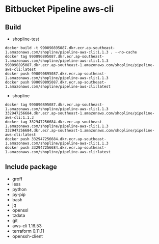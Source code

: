 # Bitbucket Pipeline aws-cli

## Build

- shopline-test

```
docker build -t 990090895087.dkr.ecr.ap-southeast-1.amazonaws.com/shopline/pipeline-aws-cli:1.1.3 . --no-cache
docker tag 990090895087.dkr.ecr.ap-southeast-1.amazonaws.com/shopline/pipeline-aws-cli:1.1.3 990090895087.dkr.ecr.ap-southeast-1.amazonaws.com/shopline/pipeline-aws-cli:latest
docker push 990090895087.dkr.ecr.ap-southeast-1.amazonaws.com/shopline/pipeline-aws-cli:1.1.3
docker push 990090895087.dkr.ecr.ap-southeast-1.amazonaws.com/shopline/pipeline-aws-cli:latest
```

- shopline

```
docker tag 990090895087.dkr.ecr.ap-southeast-1.amazonaws.com/shopline/pipeline-aws-cli:1.1.3 332947256684.dkr.ecr.ap-southeast-1.amazonaws.com/shopline/pipeline-aws-cli:1.1.3
docker tag 332947256684.dkr.ecr.ap-southeast-1.amazonaws.com/shopline/pipeline-aws-cli:1.1.3 332947256684.dkr.ecr.ap-southeast-1.amazonaws.com/shopline/pipeline-aws-cli:latest
docker push 332947256684.dkr.ecr.ap-southeast-1.amazonaws.com/shopline/pipeline-aws-cli:1.1.3
docker push 332947256684.dkr.ecr.ap-southeast-1.amazonaws.com/shopline/pipeline-aws-cli:latest
```

## Include package

- groff
- less
- python
- py-pip
- bash
- jq
- openssl
- tzdata
- git
- aws-cli 1.16.53
- terraform 0.11.11
- openssh-client
